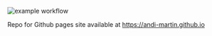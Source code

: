 ![example workflow](https://github.com/andi-martin/andi-martin.github.io/actions/workflows/pages/pages-build-deployment/badge.svg)

Repo for Github pages site available at <https://andi-martin.github.io>
